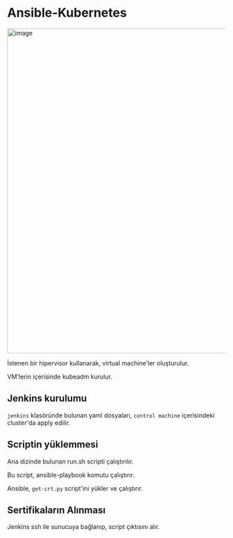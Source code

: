 # Ansible-Kubernetes

<img width="747" alt="image" src="https://user-images.githubusercontent.com/58693641/189537180-7189401c-d32e-4a5d-8f60-1e6cebfc2f61.png">

İstenen bir hipervisor kullanarak, virtual machine'ler oluşturulur.

VM'lerin içerisinde kubeadm kurulur.

## Jenkins kurulumu

```jenkins``` klasöründe bulunan yaml dosyaları, ```control machine``` içerisindeki cluster'da apply edilir.

## Scriptin yüklemmesi

Ana dizinde bulunan run.sh scripti çalıştırılır.

Bu script, ansible-playbook komutu çalıştırır. 

Ansible, ```get-crt.py``` script'ini yükler ve çalıştırır.

## Sertifikaların Alınması

Jenkins ssh ile sunucuya bağlanıp, script çıktısını alır.
